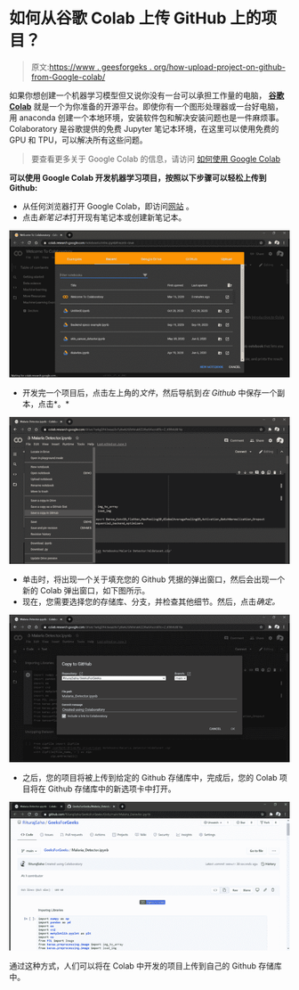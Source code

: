 # 如何从谷歌 Colab 上传 GitHub 上的项目？

> 原文:[https://www . geesforgeks . org/how-upload-project-on-github-from-Google-colab/](https://www.geeksforgeeks.org/how-to-upload-project-on-github-from-google-colab/)

如果你想创建一个机器学习模型但又说你没有一台可以承担工作量的电脑， [**谷歌 Colab**](https://colab.research.google.com/) 就是一个为你准备的开源平台。即使你有一个图形处理器或一台好电脑，用 anaconda 创建一个本地环境，安装软件包和解决安装问题也是一件麻烦事。
Colaboratory 是谷歌提供的免费 Jupyter 笔记本环境，在这里可以使用免费的 GPU 和 TPU，可以解决所有这些问题。

> 要查看更多关于 Google Colab 的信息，请访问 [如何使用 Google Colab](https://www.geeksforgeeks.org/how-to-use-google-colab/)

**可以使用 Google Colab 开发机器学习项目，按照以下步骤可以轻松上传到 Github:**

*   从任何浏览器打开 Google Colab，即访问[网站](https://colab.research.google.com/) 。
*   点击*新笔记本*打开现有笔记本或创建新笔记本。

![](img/9633b1db68d8fd1142e1924355eb204b.png)

*   开发完一个项目后，点击左上角的*文件*，然后导航到*在 Github* 中保存一个副本，点击*。*

![](img/9915cb47730d73a263a9ade69555e091.png)

*   单击时，将出现一个关于填充您的 Github 凭据的弹出窗口，然后会出现一个新的 Colab 弹出窗口，如下图所示。
*   现在，您需要选择您的存储库、分支，并检查其他细节。然后，点击*确定。*

![](img/98cd50c4dea6edc872e2299fc5933431.png)

*   之后，您的项目将被上传到给定的 Github 存储库中，完成后，您的 Colab 项目将在 Github 存储库中的新选项卡中打开。

![](img/ee1e94dd062deec2e5fbb94d1d522ad0.png)

通过这种方式，人们可以将在 Colab 中开发的项目上传到自己的 Github 存储库中。
